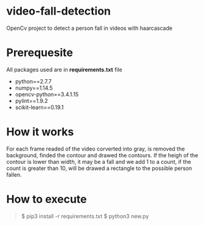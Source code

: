 # video-fall-detection
OpenCv project to detect a person fall in videos with haarcascade

# Prerequesite
All packages used are in **requirements.txt** file
- python==2.7.7
- numpy==1.14.5
- opencv-python==3.4.1.15
- pylint==1.9.2
- scikit-learn==0.19.1

# How it works
For each frame readed of the video corverted into gray, is removed the background, finded the contour and drawed the contours.
If the heigh of the contour is lower than width, it may be a fall and we add 1 to a count, if the count is greater than 10, will be drawed a rectangle to the possible person fallen.

# How to execute 
> $ pip3 install -r requirements.txt 
> $ python3 new.py

